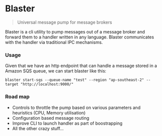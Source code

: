 # Blaster
> Universal message pump for message brokers

Blaster is a cli utility to pump messages out of a message broker and forward them to a handler
written in any language. Blaster communicates with the handler via traditional IPC mechanisms.

### Usage

Given that we have an http endpoint that can handle a message stored in a Amazon SQS queue,
we can start blaster like this:

```
blaster start-sqs --queue-name "test" --region "ap-southeast-2" --target "http://localhost:9000/"
```

### Road map
- Controls to throttle the pump based on various parameters and heuristics (CPU, Memory utilisation)
- Configuration based message routing
- Improve CLI to launch handler as part of boostrapping
- All the other crazy stuff...


